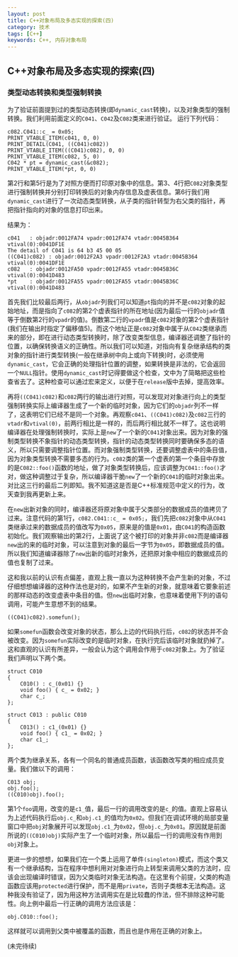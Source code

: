 ```yaml
---
layout: post
title: C++对象布局及多态实现的探索(四)
category: 技术
tags: [C++]
keywords: C++, 内存对象布局
---
```


## C++对象布局及多态实现的探索(四)

### 类型动态转换和类型强制转换 

为了验证前面提到过的类型动态转换(即`dynamic_cast`转换)，以及对象类型的强制转换。我们利用前面定义的`C041`、`C042`及`C082`类来进行验证。 运行下列代码：

```
c082.C041::c_ = 0x05;
PRINT_VTABLE_ITEM(c041, 0, 0)
PRINT_DETAIL(C041, ((C041)c082))
PRINT_VTABLE_ITEM(((C041)c082), 0, 0)
PRINT_VTABLE_ITEM(c082, 5, 0)
C042 * pt = dynamic_cast(&c082);
PRINT_VTABLE_ITEM(*pt, 0, 0)
```

第2行和第5行是为了对照方便而打印原对象中的信息。第3、4行把`C082`对象类型进行强制转换并分别打印转换后的对象内存信息及虚表信息。第6行我们用`dynamic_cast`进行了一次动态类型转换，从子类的指针转型为右父类的指针，再把指针指向的对象的信息打印出来。

结果为：

```
c041   : objadr:0012FA74 vpadr:0012FA74 vtadr:0045B364 vtival(0):0041DF1E
The detail of C041 is 64 b3 45 00 05
((C041)c082) : objadr:0012F2A3 vpadr:0012F2A3 vtadr:0045B364 vtival(0):0041DF1E
c082   : objadr:0012FA50 vpadr:0012FA55 vtadr:0045B36C vtival(0):0041D483
*pt    : objadr:0012FA55 vpadr:0012FA55 vtadr:0045B36C vtival(0):0041D483
```

首先我们比较最后两行，从`objadr`列我们可以知道`pt`指向的并不是`c082`对象的起始地址，而是指向了`c082`的第2个虚表指针的所在地址(因为最后一行的`objadr`值等于倒数第2行的`vpadr`的值)。倒数第二行的`vpadr`值是`c082`对象的第2个虚表指针(我们在输出时指定了偏移值5)。而这个地址正是`c082`对象中属于从`C042`类继承而来的部分，即在进行动态类型转换时，除了改变类型信息，编译器还调整了指针的位置，以确保转换语义的正确性。所以我们可以知道，对指向有复杂继承结构的类对象的指针进行类型转换(一般在继承树中向上或向下转换)时，必须使用`dynamic_cast`，它会正确的处理指针位置的调整，如果转换是非法的，它会返回一个`NULL`指针。使用`dynamic_cast`时记得要做这个检查，文中为了简略把这些检查省去了。这种检查可以通过宏来定义，以便于在`release`版中去掉，提高效率。

再将`((C041)c082)`和`c082`两行的输出进行对照，可以发现对对象进行向上的类型强制转换实际上编译器生成了一个新的临时对象，因为它们的`objadr`列不一样了，这表明它们已经不是同一个对象。再观察`c041`、`((C041)c082)`及`c082`三行的`vtadr`和`vtival(0)`，前两行相比是一样的，而后两行相比就不一样了。这也说明编译器在处理强制转换时，实际上是`new`了一个新的`C041`对象出来。因为对象的强制类型转换不象指针的动态类型转换，指针的动态类型转换同时要确保多态的语义，所以只需要调整指针位置。而对象强制类型转换，还要调整虚表中的条目值，因为对象类型转换不需要多态的行为。`c082`类的第一个虚表的第一个条目中存放的是`C082::foo()`函数的地址，做了对象类型转换后，应该调整为`C041::foo()`才对，做这种调整过于复杂，所以编译器干脆`new`了一个新的`C041`的临时对象出来。对比这三行的最后二列即知。我不知道这是否是C++标准规范中定义的行为，改天查到我再更新上来。

在`new`出新对象的同时，编译器还将原对象中属于父类部分的数据成员的值拷贝了过来。注意代码的第1行，`c082.C041::c_ = 0x05;`，我们先把`c082`对象中从`C041`类继承过来的数据成员的值改写为`0x05`，原来是的值是`0x01`，由`C041`的构造函数初始化。我们观察输出的第2行，上面说了这个被打印的对象并非`c082`而是编译器`new`出的来的临时对象，可以注意到对象的最后一字节为`0x05`，即数据成员的值。所以我们知道编译器除了`new`出新的临时对象外，还把原对象中相应的数据成员的值也复制了过来。

这和我以前的认识有点偏差，直观上我一直以为这种转换不会产生新的对象，不过仔细想想编译器的这种作法也是对的，如果不产生新的对象，就意味着它要象前述的那样动态的改变虚表中条目的值。但`new`出临时对象，也意味着使用下列的语句调用，可能产生意想不到的结果。

```
((C041)c082).somefun();
```

如果`somefun`函数会改变对象的状态，那么上边的代码执行后，`c082`的状态并不会被改变。因为`somefun`实际改变的是临时对象，在执行完后该临时对象就扔掉了。这和直观的认识有所差异，一般会认为这个调用会作用于`c082`对象上。为了验证我们声明以下两个类。

```
struct C010
{
    C010() : c_(0x01) {}
    void foo() { c_ = 0x02; }
    char c_;
};

struct C013 : public C010
{
    C013() : c1_(0x01) {}
    void foo() { c1_ = 0x02; }
    char c1_;
};
```

两个类为继承关系，各有一个同名的普通成员函数，该函数改写类的相应成员变量。我们做以下的调用：

```
C013 obj;
obj.foo();
((C010)obj).foo();
```

第1个`foo`调用，改变的是`c1_`值，最后一行的调用改变的是`c_`的值。直观上容易认为上述代码执行后`obj.c_`和`obj.c1_`的值均为`0x02`。但我们在调试环境的局部变量窗口中把`obj`对象展开可以发现`obj.c1_`为`0x02`，但`obj.c_`为`0x01`。原因就是前面所说的`((C010)obj)`实际产生了一个临时对象，所以最后一行的调用没有作用到`obj`对象上。

更进一步的想想，如果我们在一个类上运用了单件`(singleton)`模式，而这个类又有一个继承结构，当在程序中想利用对对象进行向上转型来调用父类的方法时，应该会出现编译时错误，因为父类临时对象无法构造。在这里有个前提，父类的构造函数应该用`protected`进行保护，而不是用`private`，否则子类根本无法构造。这种我没有验证了，因为用这种方法调用实在是比较蠢的作法，但不排除这种可能性。向上例中最后一行正确的调用方法应该是：

```
obj.C010::foo();
```

这样就可以调用到父类中被覆盖的函数，而且也是作用在正确的对象上。

(未完待续)
